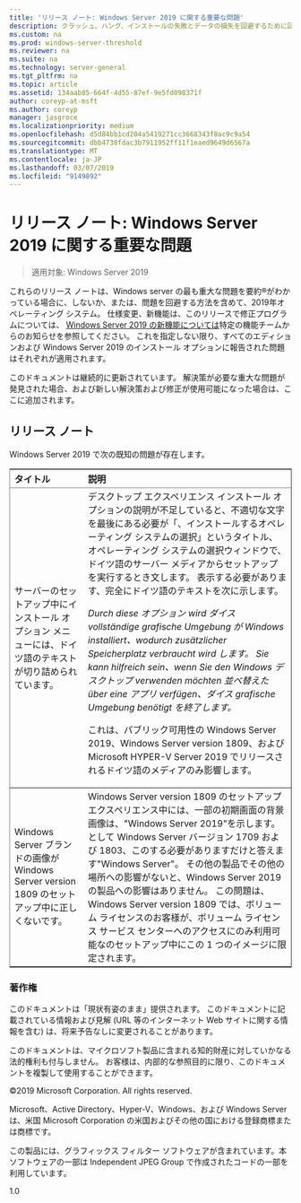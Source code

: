 ```yaml
---
title: 'リリース ノート: Windows Server 2019 に関する重要な問題'
description: クラッシュ、ハング、インストールの失敗とデータの損失を回避するために回避策を必要とする重大な問題をまとめたものです。
ms.custom: na
ms.prod: windows-server-threshold
ms.reviewer: na
ms.suite: na
ms.technology: server-general
ms.tgt_pltfrm: na
ms.topic: article
ms.assetid: 134aab85-664f-4d55-87ef-9e5fd098371f
author: coreyp-at-msft
ms.author: coreyp
manager: jasgroce
ms.localizationpriority: medium
ms.openlocfilehash: d5d84bb1cd204a5419271cc3668343f8ac9c9a54
ms.sourcegitcommit: dbb4738fdac3b7911952ff11f1eaed9649d6567a
ms.translationtype: MT
ms.contentlocale: ja-JP
ms.lasthandoff: 03/07/2019
ms.locfileid: "9149892"
---
```

# リリース ノート: Windows Server 2019 に関する重要な問題

>適用対象: Windows Server 2019

これらのリリース ノートは、Windows server の最も重大な問題を要約&reg;がわかっている場合に、しないか、または、問題を回避する方法を含めて、2019年オペレーティング システム。 仕様変更、新機能は、このリリースで修正プログラムについては、 [Windows Server 2019 の新機能については](whats-new-19.md)特定の機能チームからのお知らせを参照してください。 これを指定しない限り、すべてのエディションおよび Windows Server 2019 のインストール オプションに報告された問題はそれぞれが適用されます。  

このドキュメントは継続的に更新されています。 解決策が必要な重大な問題が発見された場合、および新しい解決策および修正が使用可能になった場合は、ここに追加されます。  
  
## リリース ノート
Windows Server 2019 で次の既知の問題が存在します。 
<table border="1" rules="rows">
  <thead align="left" valign="middle">
    <tr>
      <th>タイトル</th>
      <th>説明</th>
    </tr>
  </thead>
  <tbody align="left" valign="middle">
    <tr>
      <td>サーバーのセットアップ中にインストール オプション メニューには、ドイツ語のテキストが切り詰められています。</td>
      <td>デスクトップ エクスペリエンス インストール オプションの説明が不足していると、不適切な文字を最後にある必要が「、インストールするオペレーティング システムの選択」というタイトル、オペレーティング システムの選択ウィンドウで、ドイツ語のサーバー メディアからセットアップを実行するとき文します。 表示する必要があります、完全にドイツ語のテキストを次に示します。  
      <br/>
      <p><i>Durch diese オプション wird ダイス vollständige grafische Umgebung が Windows installiert、wodurch zusätzlicher Speicherplatz verbraucht wird します。 Sie kann hilfreich sein、wenn Sie den Windows デスクトップ verwenden möchten 並べ替えた über eine アプリ verfügen、ダイス grafische Umgebung benötigt を終了します。</i> </p>
      <p>これは、パブリック可用性の Windows Server 2019、Windows Server version 1809、および Microsoft HYPER-V Server 2019 でリリースされるドイツ語のメディアのみ影響します。</p></td>
    </tr>
    <tr>
      <td>Windows Server ブランドの画像が Windows Server version 1809 のセットアップ中に正しくないです。  </td>
      <td>Windows Server version 1809 のセットアップ エクスペリエンス中には、一部の初期画面の背景画像は、"Windows Server 2019"を示します。  として Windows Server バージョン 1709 および 1803、このする必要がありますだけと答えます"Windows Server"。  その他の製品でその他の場所への影響がないと、Windows Server 2019 の製品への影響はありません。  この問題は、Windows Server version 1809 では、ボリューム ライセンスのお客様が、ボリューム ライセンス サービス センターへのアクセスにのみ利用可能なのセットアップ中にこの 1 つのイメージに限定されます。  
      </td>
    </tr>
  </tbody>
</table>


### 著作権  
このドキュメントは「現状有姿のまま」提供されます。 このドキュメントに記載されている情報および見解 (URL 等のインターネット Web サイトに関する情報を含む) は、将来予告なしに変更されることがあります。  

このドキュメントは、マイクロソフト製品に含まれる知的財産に対していかなる法的権利も付与しません。 お客様は、内部的な参照目的に限り、このドキュメントを複製して使用することができます。  

&copy;2019 Microsoft Corporation. All rights reserved.  

Microsoft、Active Directory、Hyper-V、Windows、および Windows Server は、米国 Microsoft Corporation の米国およびその他の国における登録商標または商標です。  

この製品には、グラフィックス フィルター ソフトウェアが含まれています。本ソフトウェアの一部は Independent JPEG Group で作成されたコードの一部を利用しています。  


1.0  

